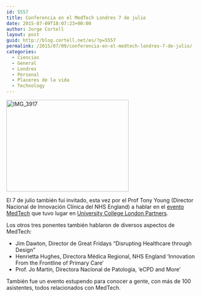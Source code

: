 ```yaml
---
id: 5557
title: Conferencia en el MedTech Londres 7 de julio
date: 2015-07-09T18:07:23+00:00
author: Jorge Cortell
layout: post
guid: http://blog.cortell.net/es/?p=5557
permalink: /2015/07/09/conferencia-en-el-medtech-londres-7-de-julio/
categories:
  - Ciencias
  - General
  - Londres
  - Personal
  - Placeres de la vida
  - Technology
---
```

<img class=" aligncenter" src="https://farm1.staticflickr.com/472/19553267075_deacdc4bdc_n.jpg" alt="IMG_3917" width="320" height="240" />

El 7 de julio también fui invitado, esta vez por el Prof Tony Young (Director Nacional de Innovación Clínica del NHS England) a hablar en el <a href="http://www.meetup.com/Med-Tech-Campus/events/223254023/" target="_blank">evento MedTech</a> que tuvo lugar en <a href="http://www.uclpartners.com/" target="_blank">University College London Partners</a>.

Los otros tres ponentes también hablaron de diversos aspectos de MedTech:

  * Jim Dawton, Director de Great Fridays “Disrupting Healthcare through Design”
  * Henrietta Hughes, Directora Médica Regional, NHS England ‘Innovation From the Frontline of Primary Care‘
  * Prof. Jo Martin, Directora Nacional de Patología, ‘eCPD and More’

También fue un evento estupendo para conocer a gente, con más de 100 asistentes, todos relacionados con MedTech.